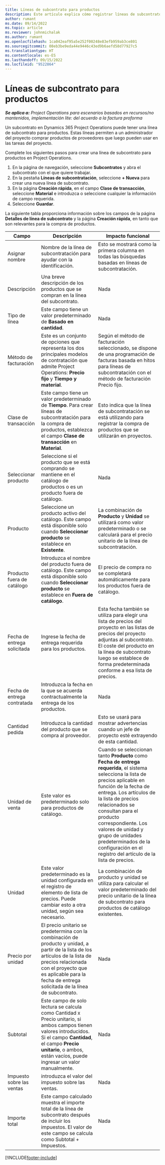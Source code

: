 ```yaml
---
title: Líneas de subcontrato para productos
description: Este artículo explica cómo registrar líneas de subcontrato para productos y usar los diferentes campos para registrar compras de productos de proveedores.
author: rumant
ms.date: 09/14/2022
ms.topic: article
ms.reviewer: johnmichalak
ms.author: rumant
ms.openlocfilehash: 1ca042eaf95a5e252f00248e83efb959ab3ce801
ms.sourcegitcommit: 08eb3be9eda44e9446c43ed9b6aefd58d77927c5
ms.translationtype: HT
ms.contentlocale: es-ES
ms.lasthandoff: 09/15/2022
ms.locfileid: "9522864"
---
```

# <a name="subcontract-lines-for-products"></a>Líneas de subcontrato para productos

_**Se aplica a:** Project Operations para escenarios basados en recursos/no mantenidos, implementación lite: del acuerdo a la factura proforma_

Un subcontrato en Dynamics 365 Project Operations puede tener una línea de subcontrato para productos. Estas líneas permiten a un administrador del proyecto comprar productos de proveedores que luego pueden usar en las tareas del proyecto.

Complete los siguientes pasos para crear una línea de subcontrato para productos en Project Operations.

1. En la página de navegación, seleccione **Subcontratos** y abra el subcontrato con el que quiere trabajar. 
2. En la pestaña **Líneas de subcontratación**, seleccione **+ Nueva** para crear una nueva línea de subcontrato.
3. En la página **Creación rápida**, en el campo **Clase de transacción**, seleccione **Material** e introduzca o seleccione cualquier la información de campo requerida. 
4. Seleccione **Guardar**.

La siguiente tabla proporciona información sobre los campos de la página **Detalles de línea de subcontrato** y la página **Creación rápida**, en tanto que son relevantes para la compra de productos.

| Campo | Descripción | Impacto funcional|
| ----- | ----------- | ----------- |
| Asignar nombre | Nombre de la línea de subcontratación para ayudar con la identificación. |Esto se mostrará como la primera columna en todas las búsquedas basadas en líneas de subcontratación.
| Descripción | Una breve descripción de los productos que se compran en la línea del subcontrato. | Nada |
| Tipo de línea | Este campo tiene un valor predeterminado de **Basado en cantidad**. |Nada |
| Método de facturación | Este es un conjunto de opciones que representa los dos principales modelos de contratación que admite Project Operations: **Precio fijo** y **Tiempo y material**. | Según el método de facturación seleccionado, se dispone de una programación de facturas basada en hitos para líneas de subcontratación con el método de facturación Precio fijo. |
| Clase de transacción |Este campo tiene un valor predeterminado de **Tiempo**. Para crear líneas de subcontratación para la compra de productos, establezca el campo **Clase de transacción** en **Material**.  | Esto indica que la línea de subcontratación se está utilizando para registrar la compra de productos que se utilizarán en proyectos. |
| Seleccionar producto | Seleccione si el producto que se está comprando se mantiene en el catálogo de productos o es un producto fuera de catálogo. |Nada |
| Producto | Seleccione un producto activo del catálogo. Este campo está disponible solo cuando **Seleccionar producto** se establece en **Existente**. |La combinación de **Producto** y **Unidad** se utilizará como valor predeterminado o se calculará para el precio unitario de la línea de subcontratación.
| Producto fuera de catálogo | Introduzca el nombre del producto fuera de catálogo. Este campo está disponible solo cuando **Seleccionar producto** se establece en **Fuera de catálogo**.  |El precio de compra no se completará automáticamente para los productos fuera de catálogo.|
| Fecha de entrega solicitada | Ingrese la fecha de entrega requerida para los productos.| Esta fecha también se utiliza para elegir una lista de precios del proyecto en las listas de precios del proyecto adjuntas al subcontrato. El coste del producto en la línea de subcontrato luego se establece de forma predeterminada conforme a esa lista de precios. |
| Fecha de entrega contratada | Introduzca la fecha en la que se acuerda contractualmente la entrega de los productos.  |Nada|
| Cantidad pedida | Introduzca la cantidad del producto que se compra al proveedor.| Esto se usará para mostrar advertencias cuando un jefe de proyecto esté extrayendo de esta cantidad.|
| Unidad de venta | Este valor es predeterminado solo para productos de catálogo. |Cuando se seleccionan tanto **Producto** como **Fecha de entrega requerida**, el sistema selecciona la lista de precios aplicable en función de la fecha de entrega. Los artículos de la lista de precios relacionados se consultan para el producto correspondiente. Los valores de unidad y grupo de unidades predeterminados de la configuración en el registro del artículo de la lista de precios. |
| Unidad | Este valor predeterminado es la unidad configurada en el registro de elemento de lista de precios. Puede cambiar esto a otra unidad, según sea necesario.| La combinación de producto y unidad se utiliza para calcular el valor predeterminado del precio unitario de la línea de subcontrato para productos de catálogo existentes. |
| Precio por unidad | El precio unitario se predetermina con la combinación de producto y unidad, a partir de la lista de los artículos de la lista de precios relacionada con el proyecto que es aplicable para la fecha de entrega solicitada de la línea de subcontrato.  |Nada |
| Subtotal | Este campo de solo lectura se calcula como Cantidad x Precio unitario, si ambos campos tienen valores introducidos. Si el campo **Cantidad**, el campo **Precio unitario**, o ambos, están vacíos, puede ingresar un valor manualmente.  |Nada |
| Impuesto sobre las ventas | introduzca el valor del impuesto sobre las ventas. |Nada |
| Importe total | Este campo calculado muestra el importe total de la línea de subcontrato después de incluir los impuestos. El valor de este campo se calcula como Subtotal + Impuestos. |Nada |


[!INCLUDE[footer-include](../../includes/footer-banner.md)]
